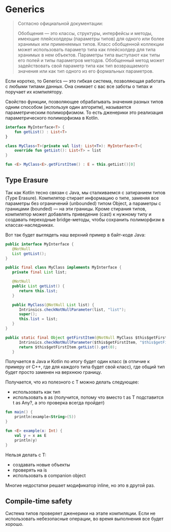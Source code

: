 # Generics

> Согласно официальной документации:
> 
> Обобщения — это классы, структуры, интерфейсы и методы, имеющие плейсхолдеры (параметры типов) для одного или более хранимых или применяемых типов. Класс обобщенной коллекции может использовать параметр типа как плейсхолдер для типа хранимых в нем объектов. Параметры типа выступают как типы его полей и типы параметров методов. Обобщенный метод может задействовать свой параметр типа как тип возвращаемого значения или как тип одного из его формальных параметров.

Если коротко, то Generics — это гибкая система, позволяющая работать с любыми типами данных. Она снимает с вас все заботы о типах и поручает их компилятору.

Cвойство функции, позволяющее обрабатывать значения разных типов одним способом (используя один алгоритм), называется параметрическим полиморфизмом. То есть дженерики это реализация параметрического полиморфизма в Kotlin.

```kotlin
interface MyInterface<T> {
    fun getList() : List<T>
}

class MyClass<T>(private val list: List<T>): MyInterface<T>{
    override fun getList(): List<T> = list
}

fun <E> MyClass<E>.getFirstItem() : E = this.getList()[0]
```

## Type Erasure

Так как Kotlin тесно связан с Java, мы сталкиваемся с затиранием типов (Type Erasure).
Компилятор стирает информацию о типе, заменяя все параметры без ограничений (unbounded) типом Object, а параметры с границами (bounded) — на эти границы.
Кроме стирания типов, компилятор может добавлять приведение (cast) к нужному типу и создавать переходные bridge-методы, чтобы сохранить полиморфизм в классах-наследниках.

Вот так будет выглядеть наш верхний пример в байт-коде Java:

```java
public interface MyInterface {
   @NotNull
   List getList();
}

public final class MyClass implements MyInterface {
   private final List list;

   @NotNull
   public List getList() {
      return this.list;
   }

   public MyClass(@NotNull List list) {
      Intrinsics.checkNotNullParameter(list, "list");
      super();
      this.list = list;
   }
}

public static final Object getFirstItem(@NotNull MyClass $this$getFirstItem) {
      Intrinsics.checkNotNullParameter($this$getFirstItem, "$this$getFirstItem");
      return $this$getFirstItem.getList().get(0);
   }
```

Получается в Java и Kotlin по итогу будет один класс (в отличие к примеру от C++, где для каждого типа будет свой класс), где общий тип будет просто заменен на верхнюю границу.

Получается, что из полезного с T можно делать следующее:
- использовать как тип
- использовать в as (получится, потому что вместо t as T подставится t as Any?, а это проверка всегда пройдет)

```kotlin
fun main() {
    println(example<String>(5))
}

fun <E> example(x: Int) {
    val y = x as E
    println(y)
}
```

Нельзя делать с T:
- создавать новые объекты
- проверять на is
- использовать в companion object

Многие недостатки решает модификатор inline, но это в другой раз.

## Compile-time safety

Система типов проверяет дженерики на этапе компиляции. Если не использовать небезопасные операции, во время выполнения все будет хорошо.
